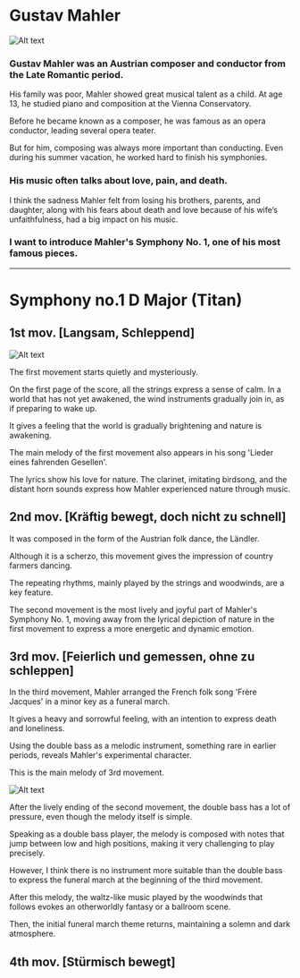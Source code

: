 # Gustav Mahler
![Alt text](https://github.com/user-attachments/assets/7d53f50e-c8c2-476d-8c11-f7301c55dca2)

### Gustav Mahler was an Austrian composer and conductor from the Late Romantic period.
His family was poor, Mahler showed great musical talent as a child. At age 13, he studied piano and composition at the Vienna Conservatory.   

Before he became known as a composer, he was famous as an opera conductor, leading several opera teater.   

But for him, composing was always more important than conducting. Even during his summer vacation, he worked hard to finish his symphonies.

### His music often talks about love, pain, and death.
I think the sadness Mahler felt from losing his brothers, parents, and daughter, along with his fears about death and love because of his wife’s unfaithfulness, had a big impact on his music.

### I want to introduce Mahler's Symphony No. 1, one of his most famous pieces.

___

# Symphony no.1 D Major (Titan)
## 1st mov. [Langsam, Schleppend]
![Alt text](https://github.com/user-attachments/assets/564e7eba-334d-4b1a-aaaf-6150af23f269)

The first movement starts quietly and mysteriously.   

On the first page of the score, all the strings express a sense of calm. In a world that has not yet awakened, the wind instruments gradually join in, as if preparing to wake up.   

It gives a feeling that the world is gradually brightening and nature is awakening.   

The main melody of the first movement also appears in his song 'Lieder eines fahrenden Gesellen'.   

The lyrics show his love for nature. The clarinet, imitating birdsong, and the distant horn sounds express how Mahler experienced nature through music.

## 2nd mov. [Kräftig bewegt, doch nicht zu schnell]

It was composed in the form of the Austrian folk dance, the Ländler.   

Although it is a scherzo, this movement gives the impression of country farmers dancing.   

The repeating rhythms, mainly played by the strings and woodwinds, are a key feature.   

The second movement is the most lively and joyful part of Mahler's Symphony No. 1, moving away from the lyrical depiction of nature in the first movement to express a more energetic and dynamic emotion.

## 3rd mov. [Feierlich und gemessen, ohne zu schleppen]
In the third movement, Mahler arranged the French folk song 'Frère Jacques' in a minor key as a funeral march.   

It gives a heavy and sorrowful feeling, with an intention to express death and loneliness.   

Using the double bass as a melodic instrument, something rare in earlier periods, reveals Mahler's experimental character.   



This is the main melody of 3rd movement.   

![Alt text](https://github.com/user-attachments/assets/421bfc0a-8bd7-47e1-a1c5-6dc63e99e650)

After the lively ending of the second movement, the double bass has a lot of pressure, even though the melody itself is simple.   

Speaking as a double bass player, the melody is composed with notes that jump between low and high positions, making it very challenging to play precisely.   

However, I think there is no instrument more suitable than the double bass to express the funeral march at the beginning of the third movement.   

After this melody, the waltz-like music played by the woodwinds that follows evokes an otherworldly fantasy or a ballroom scene.

Then, the initial funeral march theme returns, maintaining a solemn and dark atmosphere.

## 4th mov. [Stürmisch bewegt]
